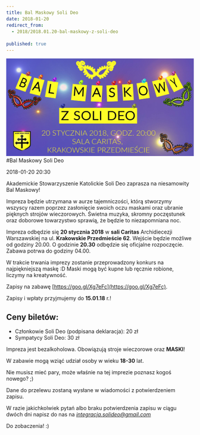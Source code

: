 ```yaml
---
title: Bal Maskowy Soli Deo
date: 2018-01-20
redirect_from: 
  - 2018/2018.01.20-bal-maskowy-z-soli-deo

published: true
---
```



![Bal Maskowy Soli Dep](/assets/posts/2018/2018-01-20-bal-maskowy-z-soli-deo/bal-maskowy-solideo.jpg)
#Bal Maskowy Soli Deo

<time>2018-01-20 20:30</time>

Akademickie Stowarzyszenie Katolickie Soli Deo zaprasza na niesamowity Bal Maskowy!

Impreza będzie utrzymana w aurze tajemniczości, którą stworzymy wszyscy razem poprzez zasłonięcie swoich oczu maskami oraz ubranie pięknych strojów wieczorowych. Świetna muzyka, skromny poczęstunek oraz doborowe towarzystwo sprawią, że będzie to niezapomniana noc.

Impreza odbędzie się **20 stycznia 2018** w **sali Caritas** Archidiecezji Warszawskiej na ul. **Krakowskie Przedmieście 62**. Wejście będzie możliwe od godziny 20.00. O godzinie **20.30** odbędzie się oficjalne rozpoczęcie. Zabawa potrwa do godziny 04.00.

W trakcie trwania imprezy zostanie przeprowadzony konkurs na najpiękniejszą maskę :D Maski mogą być kupne lub ręcznie robione, liczymy na kreatywność. 

Zapisy na zabawę [https://goo.gl/Xg7eFc](https://goo.gl/Xg7eFc).

Zapisy i wpłaty przyjmujemy do **15.01.18** r.!

## Ceny biletów:
- Członkowie Soli Deo (podpisana deklaracja): 20 zł
- Sympatycy Soli Deo: 30 zł

Impreza jest bezalkoholowa. Obowiązują stroje wieczorowe oraz **MASKI**!

W zabawie mogą wziąć udział osoby w wieku **18-30** lat.

Nie musisz mieć pary, może właśnie na tej imprezie poznasz kogoś nowego? ;) 

Dane do przelewu zostaną wysłane w wiadomości z potwierdzeniem zapisu.

W razie jakichkolwiek pytań albo braku potwierdzenia zapisu w ciągu dwóch dni napisz do nas na *integracja.solideo@gmail.com*

Do zobaczenia! :)